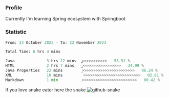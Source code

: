 ### Profile 

Currently I'm learning Spring ecosystem with Springboot

### Statistic
<!--START_SECTION:waka-->

```python
From: 23 October 2023 - To: 22 November 2023

Total Time: 6 hrs 4 mins

Java              3 hrs 22 mins   ̡͎͎͎͎͎͎͎͎͎͎͎͎͎>>>>>>>>>>>   55.51 %
HTML              2 hrs 7 mins    ͎͎͎͎͎͎͎͎>>>>>>>>>>>>>>>>>   34.99 %
Java Properties   22 mins         ͎̦>>>>>>>>>>>>>>>>>>>>>>>   06.24 %
XML               10 mins         >>>>>>>>>>>>>>>>>>>>>>>>>   02.81 %
Markdown          1 min           ͙>>>>>>>>>>>>>>>>>>>>>>>>   00.42 %
```

<!--END_SECTION:waka-->

If you love snake eater here the snake 
<picture>
  <source media="(prefers-color-scheme: dark)" srcset="https://github.com/pradana4648/pradana4648/blob/c0566a83ca6ea5f2e46bab00e717c4c82b4b5c4c/github-contribution-grid-snake-dark.svg" />
  <source media="(prefers-color-scheme: light)" srcset="https://github.com/pradana4648/pradana4648/blob/c0566a83ca6ea5f2e46bab00e717c4c82b4b5c4c/github-contribution-grid-snake.svg" />
  <img alt="github-snake" src="https://github.com/pradana4648/pradana4648/blob/c0566a83ca6ea5f2e46bab00e717c4c82b4b5c4c/github-contribution-grid-snake.svg" />
</picture>
